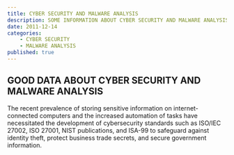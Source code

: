 ```yaml
---
title: CYBER SECURITY AND MALWARE ANALYSIS
description: SOME INFORMATION ABOUT CYBER SECURITY AND MALWARE ANALYSIS
date: 2011-12-14
categories:
    - CYBER SECURITY
    - MALWARE ANALYSIS
published: true
---
```


## GOOD DATA ABOUT CYBER SECURITY AND MALWARE ANALYSIS 

The recent prevalence of storing sensitive information on internet-connected computers and the increased automation of tasks have necessitated the development of cybersecurity standards such as ISO/IEC 27002, ISO 27001, NIST publications, and ISA-99 to safeguard against identity theft, protect business trade secrets, and secure government information.
